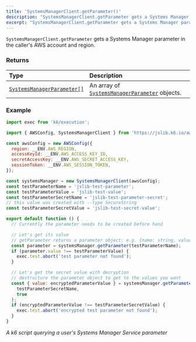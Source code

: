 ```yaml
---
title: 'SystemsManagerClient.getParameter()'
description: "SystemsManagerClient.getParameter gets a Systems Manager parameter in the caller's AWS account and region"
excerpt: "SystemsManagerClient.getParameter gets a Systems Manager parameter in the caller's AWS account and region"
---
```


`SystemsManagerClient.getParameter` gets a Systems Manager parameter in the caller's AWS account and region.

### Returns

| Type                                                        | Description                                                               |
| :---------------------------------------------------------- | :------------------------------------------------------------------------ |
| [`SystemsManagerParameter[]`](/javascript-api/jslib/aws/systemsmanagerclient/systemsmanagerparameter/) | An array of [`SystemsManagerParameter`](/javascript-api/jslib/aws/systemsmanagerclient/systemsmanagerparameter/) objects. |

### Example

<CodeGroup labels={[]}>

```javascript
import exec from 'k6/execution';

import { AWSConfig, SystemsManagerClient } from 'https://jslib.k6.io/aws/0.6.0/ssm.js';

const awsConfig = new AWSConfig({
  region: __ENV.AWS_REGION,
  accessKeyId: __ENV.AWS_ACCESS_KEY_ID,
  secretAccessKey: __ENV.AWS_SECRET_ACCESS_KEY,
  sessionToken: __ENV.AWS_SESSION_TOKEN,
});

const systemsManager = new SystemsManagerClient(awsConfig);
const testParameterName = 'jslib-test-parameter';
const testParameterValue = 'jslib-test-value';
const testParameterSecretName = 'jslib-test-parameter-secret';
// this value was created with --type SecureString
const testParameterSecretValue = 'jslib-test-secret-value';

export default function () {
  // Currently the parameter needs to be created before hand

  // Let's get its value
  // getParameter returns a parameter object: e.g. {name: string, value: string...}
  const parameter = systemsManager.getParameter(testParameterName);
  if (parameter.value !== testParameterValue) {
    exec.test.abort('test parameter not found');
  }

  // Let's get the secret value with decryption
  // destructure the parameter object to get to the values you want
  const { value: encryptedParameterValue } = systemsManager.getParameter(
    testParameterSecretName,
    true
  );
  if (encryptedParameterValue !== testParameterSecretValue) {
    exec.test.abort('encrypted test parameter not found');
  }
}
```

_A k6 script querying a user's Systems Manager Service parameter_

</CodeGroup>


